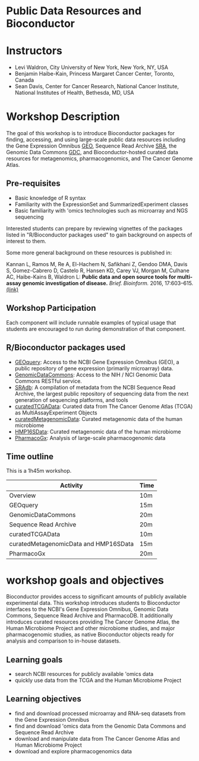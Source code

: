 # Public Data Resources and Bioconductor

# Instructors

- Levi Waldron, City University of New York, New York, NY, USA
- Benjamin Haibe-Kain, Princess Margaret Cancer Center, Toronto, Canada
- Sean Davis, Center for Cancer Research, National Cancer Institute, National Institutes of Health, Bethesda, MD, USA

# Workshop Description 

The goal of this workshop is to introduce Bioconductor packages for finding,
accessing, and using large-scale public data resources including the 
Gene Expression Omnibus [GEO](https://www.ncbi.nlm.nih.gov/geo), Sequence
Read Archive [SRA](https://www.ncbi.nlm.nih.gov/sra), the Genomic Data
Commons [GDC](https://portal.gdc.cancer.gov/), and Bioconductor-hosted 
curated data resources for metagenomics, pharmacogenomics, and The Cancer 
Genome Atlas.

## Pre-requisites

* Basic knowledge of R syntax
* Familiarity with the ExpressionSet and SummarizedExperiment classes
* Basic familiarity with 'omics technologies such as microarray and NGS sequencing

Interested students can prepare by reviewing vignettes of the packages listed in "R/Bioconductor packages used" to gain background on aspects of interest to them.

Some more general background on these resources is published in:

Kannan L, Ramos M, Re A, El-Hachem N, Safikhani Z, Gendoo DMA, Davis S, Gomez-Cabrero D, Castelo R, Hansen KD, Carey VJ, Morgan M, Culhane AC, Haibe-Kains B, Waldron L: **Public data and open source tools for multi-assay genomic investigation of disease.** *Brief. Bioinform.* 2016, 17:603–615. [(link)](http://dx.doi.org/10.1093/bib/bbv080)


## Workshop Participation 

Each component will include runnable examples of typical usage that students are encouraged to run during demonstration of that component.

## R/Bioconductor packages used

* [GEOquery](http://bioconductor.org/packages/GEOquery/): Access to the NCBI Gene Expression Omnibus (GEO), a public repository of gene expression (primarily microarray) data.
* [GenomicDataCommons](http://bioconductor.org/packages/GenomicDataCommons/): Access to the NIH / NCI Genomic Data Commons RESTful service.
* [SRAdb](http://bioconductor.org/packages/SRAdb/): A compilation of metadata from the NCBI Sequence Read Archive, the largest public repository of sequencing data from the next generation of sequencing platforms, and tools
* [curatedTCGAData](http://bioconductor.org/packages/curatedTCGAData/): Curated data from The Cancer Genome Atlas (TCGA) as MultiAssayExperiment Objects
* [curatedMetagenomicData](http://bioconductor.org/packages/curatedMetagenomicData/): Curated metagenomic data of the human microbiome
* [HMP16SData](http://bioconductor.org/packages/HMP16SData/): Curated metagenomic data of the human microbiome
* [PharmacoGx](https://bioconductor.org/packages/PharmacoGx/): Analysis of large-scale pharmacogenomic data


## Time outline

This is a 1h45m workshop.

| Activity                            | Time    |
|-------------------------------------|---------|
| Overview | 10m |
| GEOquery | 15m |
| GenomicDataCommons | 20m |
| Sequence Read Archive | 20m |
| curatedTCGAData   | 10m |
| curatedMetagenomicData and HMP16SData | 15m |
| PharmacoGx | 20m |

# workshop goals and objectives

Bioconductor provides access to significant amounts of publicly available 
experimental  data. This workshop introduces students to Bioconductor
interfaces to the NCBI's Gene Expression Omnibus, Genomic Data Commons,
Sequence Read Archive and PharmacoDB. It additionally introduces curated resources 
providing The Cancer Genome Atlas, the Human Microbiome Project and other 
microbiome studies, and major pharmacogenomic studies, as native Bioconductor
objects ready for analysis and comparison to in-house datasets.

## Learning goals

* search NCBI resources for publicly available 'omics data
* quickly use data from the TCGA and the Human Microbiome Project

## Learning objectives

* find and download processed microarray and RNA-seq datasets from the Gene Expression Omnibus
* find and download 'omics data from the Genomic Data Commons and Sequence Read Archive
* download and manipulate data from The Cancer Genome Atlas and Human Microbiome Project
* download and explore pharmacogenomics data
